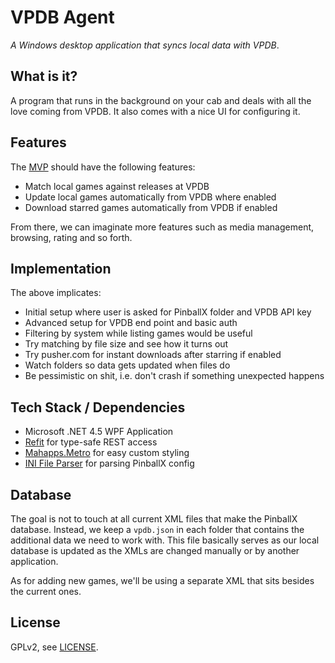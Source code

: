 # VPDB Agent

*A Windows desktop application that syncs local data with VPDB*.

## What is it?

A program that runs in the background on your cab and deals with all the love
coming from VPDB. It also comes with a nice UI for configuring it.


## Features

The [MVP](https://en.wikipedia.org/wiki/Minimum_viable_product) should have the
following features:

- Match local games against releases at VPDB
- Update local games automatically from VPDB where enabled
- Download starred games automatically from VPDB if enabled

From there, we can imaginate more features such as media management, browsing,
rating and so forth.


## Implementation

The above implicates:

- Initial setup where user is asked for PinballX folder and VPDB API key
- Advanced setup for VPDB end point and basic auth
- Filtering by system while listing games would be useful
- Try matching by file size and see how it turns out
- Try pusher.com for instant downloads after starring if enabled
- Watch folders so data gets updated when files do
- Be pessimistic on shit, i.e. don't crash if something unexpected happens


## Tech Stack / Dependencies

- Microsoft .NET 4.5 WPF Application
- [Refit](https://github.com/paulcbetts/refit) for type-safe REST access
- [Mahapps.Metro](http://mahapps.com/) for easy custom styling
- [INI File Parser](https://github.com/rickyah/ini-parser) for parsing PinballX config


## Database

The goal is not to touch at all current XML files that make the PinballX
database. Instead, we keep a `vpdb.json` in each folder that contains the 
additional data we need to work with. This file basically serves as our local
database is updated as the XMLs are changed manually or by another application.

As for adding new games, we'll be using a separate XML that sits besides the
current ones.

## License

GPLv2, see [LICENSE](LICENSE).